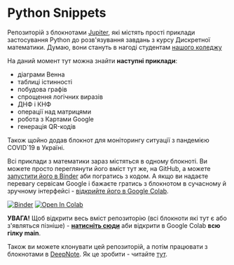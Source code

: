 # Python Snippets
Репозиторій з блокнотами [Jupiter](https://jupyter.org/), які містять прості приклади застосування Python до розв'язування завдань з курсу Дискретної математики. Думаю, вони стануть в нагоді студентам [нашого коледжу](http://polytechnic.poltava.ua)

На даний момент тут можна знайти **наступні приклади**:
* діаграми Венна
* таблиці істинності
* побудова графів
* спрощення логічних виразів
* ДНФ і КНФ
* операції над матрицями
* робота з Картами Google
* генерація QR-кодів

Також щойно додав блокнот для моніторингу ситуації з пандемією COVID`19 в Україні.

Всі приклади з математики зараз містяться в одному блокноті. Ви можете просто переглянути його вміст тут же, на GitHub, а можете [запустити його в Binder](https://mybinder.org/v2/gh/liketaurus/PythonSnippets/main) аби погратись з кодом. А якщо ви надаєте перевагу сервісам Google і бажаєте гратись з блокнотом в сучасному й зручному інтерфейсі - [відкрийте його в Google Colab](https://colab.research.google.com/github/liketaurus/PythonSnippets/blob/main/SomeDiscreteMathExperiments.ipynb).

[![Binder](https://mybinder.org/badge_logo.svg)](https://mybinder.org/v2/gh/liketaurus/PythonSnippets/main)
[![Open In Colab](https://colab.research.google.com/assets/colab-badge.svg)](https://colab.research.google.com/github/liketaurus/PythonSnippets/blob/main/SomeDiscreteMathExperiments.ipynb)

**УВАГА!** Щоб відкрити весь вміст репозиторію (всі блокноти які тут є або з'являться пізніше) - [**натисніть сюди**]( https://colab.research.google.com/github/liketaurus/PythonSnippets/blob/main/) аби відкрити в Google Colab **всю гілку main**. 

Також ви можете клонувати цей репозиторій, а потім працювати з блокнотами в [DeepNote](https://deepnote.com/). Як це зробити - читайте [тут](https://docs.deepnote.com/integrations/github).



